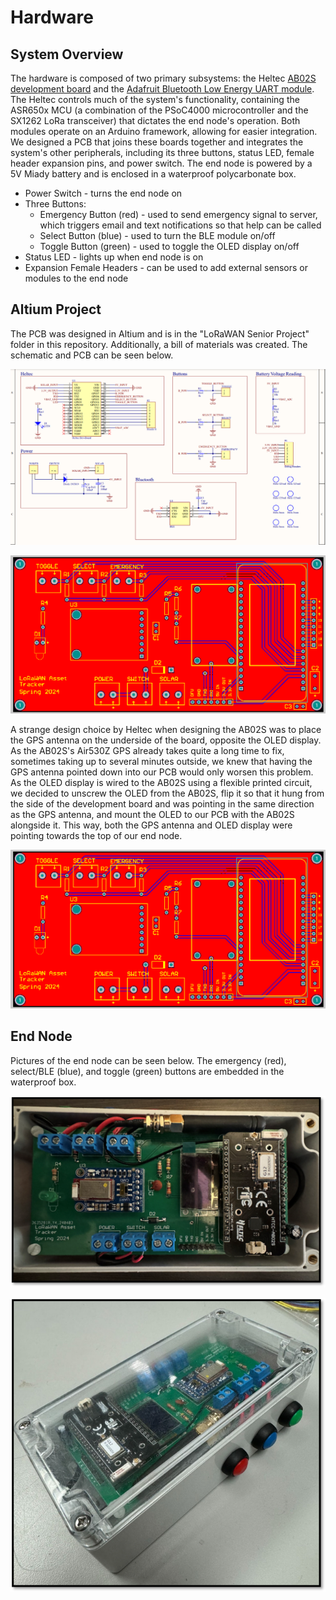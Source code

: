 # Hardware

## System Overview

The hardware is composed of two primary subsystems: the Heltec [AB02S development board](https://heltec.org/project/htcc-ab02s/) and the [Adafruit Bluetooth Low Energy UART module](https://learn.adafruit.com/introducing-the-adafruit-bluefruit-le-uart-friend/introduction). The Heltec controls much of the system's functionality, containing the ASR650x MCU (a combination of the PSoC4000 microcontroller and the SX1262 LoRa transceiver) that dictates the end node's operation. Both modules operate on an Arduino framework, allowing for easier integration. We designed a PCB that joins these boards together and integrates the system's other peripherals, including its three buttons, status LED, female header expansion pins, and power switch. The end node is powered by a 5V Miady battery and is enclosed in a waterproof polycarbonate box.

- Power Switch - turns the end node on
- Three Buttons:
	- Emergency Button (red) - used to send emergency signal to server, which triggers email and text 	notifications so that help can be called
	- Select Button (blue) - used to turn the BLE module on/off
	- Toggle Button (green) - used to toggle the OLED display on/off
- Status LED - lights up when end node is on
- Expansion Female Headers - can be used to add external sensors or modules to the end node

## Altium Project

The PCB was designed in Altium and is in the "LoRaWAN Senior Project" folder in this repository. Additionally, a bill of materials was created. The schematic and PCB can be seen below.

<p align="center">
	<img src="documentation_images/schematic.png" width="900">
</p>

<p align="center">
	<img src="documentation_images/pcb.png" width="900">
</p>

A strange design choice by Heltec when designing the AB02S was to place the GPS antenna on the underside of the board, opposite the OLED display. As the AB02S's Air530Z GPS already takes quite a long time to fix, sometimes taking up to several minutes outside, we knew that having the GPS antenna pointed down into our PCB would only worsen this problem. As the OLED display is wired to the AB02S using a flexible printed circuit, we decided to unscrew the OLED from the AB02S, flip it so that it hung from the side of the development board and was pointing in the same direction as the GPS antenna, and mount the OLED to our PCB with the AB02S alongside it. This way, both the GPS antenna and OLED display were pointing towards the top of our end node.

<p align="center">
	<img src="documentation_images/pcb.png">
</p>

## End Node

Pictures of the end node can be seen below. The emergency (red), select/BLE (blue), and toggle (green) buttons are embedded in the waterproof box.

<p align="center">
	<img src="documentation_images/pcb_overview.png">
</p>

<p align="center">
	<img src="documentation_images/node.png">
</p>

